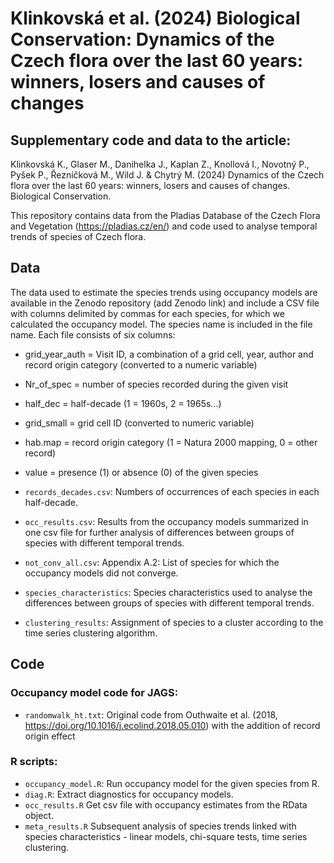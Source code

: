 # Klinkovská et al. (2024) Biological Conservation: Dynamics of the Czech flora over the last 60 years: winners, losers and causes of changes

## Supplementary code and data to the article: 

Klinkovská K., Glaser M., Danihelka J., Kaplan Z., Knollová I., Novotný P., Pyšek P., Řezníčková M., Wild J. & Chytrý M. (2024) Dynamics of the Czech flora over the last 60 years: winners, losers and causes of changes. Biological Conservation.

This repository contains data from the Pladias Database of the Czech Flora and Vegetation (https://pladias.cz/en/) and code used to analyse temporal trends of species of Czech flora. 

## Data
The data used to estimate the species trends using occupancy models are available in the Zenodo repository (add Zenodo link) and include a CSV file with columns delimited by commas for each species, for which we calculated the occupancy model. The species name is included in the file name. Each file consists of six columns: 
* grid_year_auth = Visit ID, a combination of a grid cell, year, author and record origin category (converted to a numeric variable)
* Nr_of_spec = number of species recorded during the given visit 
* half_dec = half-decade (1 = 1960s, 2 = 1965s...)
* grid_small = grid cell ID (converted to numeric variable)
* hab.map = record origin category (1 = Natura 2000 mapping, 0 = other record)
* value = presence (1) or absence (0) of the given species

* `records_decades.csv`: Numbers of occurrences of each species in each half-decade.
* `occ_results.csv`: Results from the occupancy models summarized in one csv file for further analysis of differences between groups of species with different temporal trends.
* `not_conv_all.csv`: Appendix A.2: List of species for which the occupancy models did not converge.
* `species_characteristics`: Species characteristics used to analyse the differences between groups of species with different temporal trends.
* `clustering_results`: Assignment of species to a cluster according to the time series clustering algorithm.

## Code
### Occupancy model code for JAGS:
* `randomwalk_ht.txt`: Original code from Outhwaite et al. (2018, https://doi.org/10.1016/j.ecolind.2018.05.010) with the addition of record origin effect

### R scripts:

* `occupancy_model.R`: Run occupancy model for the given species from R.
* `diag.R`: Extract diagnostics for occupancy models.
* `occ_results.R` Get csv file with occupancy estimates from the RData object.
* `meta_results.R` Subsequent analysis of species trends linked with species characteristics - linear models, chi-square tests, time series clustering.
